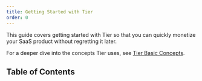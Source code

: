 ```yaml
---
title: Getting Started with Tier
order: 0
---
```


This guide covers getting started with Tier so that you can
quickly monetize your SaaS product without regretting it later.

For a deeper dive into the concepts Tier uses, see [Tier Basic
Concepts](./basics.md).

## Table of Contents

<!-- include _pieces/quick-start -->
